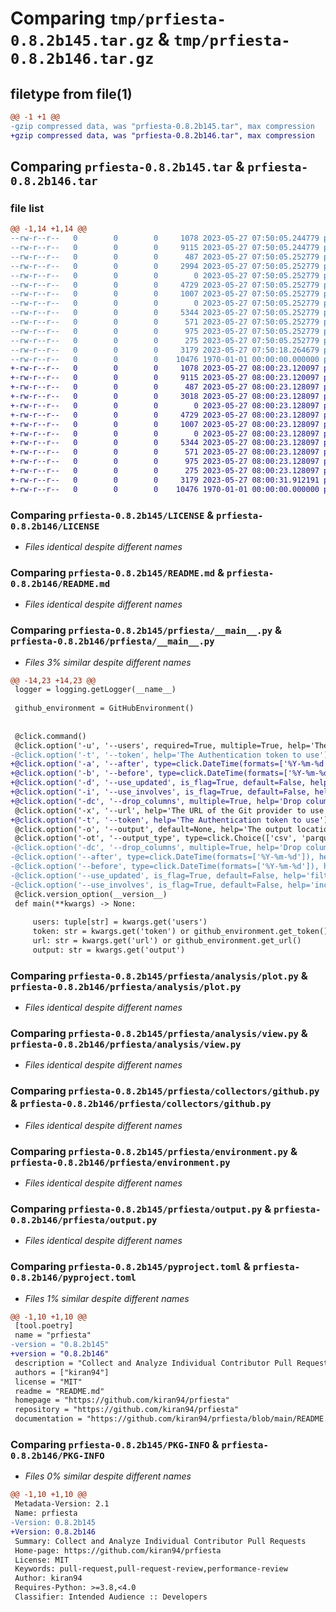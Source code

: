 # Comparing `tmp/prfiesta-0.8.2b145.tar.gz` & `tmp/prfiesta-0.8.2b146.tar.gz`

## filetype from file(1)

```diff
@@ -1 +1 @@
-gzip compressed data, was "prfiesta-0.8.2b145.tar", max compression
+gzip compressed data, was "prfiesta-0.8.2b146.tar", max compression
```

## Comparing `prfiesta-0.8.2b145.tar` & `prfiesta-0.8.2b146.tar`

### file list

```diff
@@ -1,14 +1,14 @@
--rw-r--r--   0        0        0     1078 2023-05-27 07:50:05.244779 prfiesta-0.8.2b145/LICENSE
--rw-r--r--   0        0        0     9115 2023-05-27 07:50:05.244779 prfiesta-0.8.2b145/README.md
--rw-r--r--   0        0        0      487 2023-05-27 07:50:05.252779 prfiesta-0.8.2b145/prfiesta/__init__.py
--rw-r--r--   0        0        0     2994 2023-05-27 07:50:05.252779 prfiesta-0.8.2b145/prfiesta/__main__.py
--rw-r--r--   0        0        0        0 2023-05-27 07:50:05.252779 prfiesta-0.8.2b145/prfiesta/analysis/__init__.py
--rw-r--r--   0        0        0     4729 2023-05-27 07:50:05.252779 prfiesta-0.8.2b145/prfiesta/analysis/plot.py
--rw-r--r--   0        0        0     1007 2023-05-27 07:50:05.252779 prfiesta-0.8.2b145/prfiesta/analysis/view.py
--rw-r--r--   0        0        0        0 2023-05-27 07:50:05.252779 prfiesta-0.8.2b145/prfiesta/collectors/__init__.py
--rw-r--r--   0        0        0     5344 2023-05-27 07:50:05.252779 prfiesta-0.8.2b145/prfiesta/collectors/github.py
--rw-r--r--   0        0        0      571 2023-05-27 07:50:05.252779 prfiesta-0.8.2b145/prfiesta/environment.py
--rw-r--r--   0        0        0      975 2023-05-27 07:50:05.252779 prfiesta-0.8.2b145/prfiesta/output.py
--rw-r--r--   0        0        0      275 2023-05-27 07:50:05.252779 prfiesta-0.8.2b145/prfiesta/spinner.py
--rw-r--r--   0        0        0     3179 2023-05-27 07:50:18.264679 prfiesta-0.8.2b145/pyproject.toml
--rw-r--r--   0        0        0    10476 1970-01-01 00:00:00.000000 prfiesta-0.8.2b145/PKG-INFO
+-rw-r--r--   0        0        0     1078 2023-05-27 08:00:23.120097 prfiesta-0.8.2b146/LICENSE
+-rw-r--r--   0        0        0     9115 2023-05-27 08:00:23.120097 prfiesta-0.8.2b146/README.md
+-rw-r--r--   0        0        0      487 2023-05-27 08:00:23.128097 prfiesta-0.8.2b146/prfiesta/__init__.py
+-rw-r--r--   0        0        0     3018 2023-05-27 08:00:23.128097 prfiesta-0.8.2b146/prfiesta/__main__.py
+-rw-r--r--   0        0        0        0 2023-05-27 08:00:23.128097 prfiesta-0.8.2b146/prfiesta/analysis/__init__.py
+-rw-r--r--   0        0        0     4729 2023-05-27 08:00:23.128097 prfiesta-0.8.2b146/prfiesta/analysis/plot.py
+-rw-r--r--   0        0        0     1007 2023-05-27 08:00:23.128097 prfiesta-0.8.2b146/prfiesta/analysis/view.py
+-rw-r--r--   0        0        0        0 2023-05-27 08:00:23.128097 prfiesta-0.8.2b146/prfiesta/collectors/__init__.py
+-rw-r--r--   0        0        0     5344 2023-05-27 08:00:23.128097 prfiesta-0.8.2b146/prfiesta/collectors/github.py
+-rw-r--r--   0        0        0      571 2023-05-27 08:00:23.128097 prfiesta-0.8.2b146/prfiesta/environment.py
+-rw-r--r--   0        0        0      975 2023-05-27 08:00:23.128097 prfiesta-0.8.2b146/prfiesta/output.py
+-rw-r--r--   0        0        0      275 2023-05-27 08:00:23.128097 prfiesta-0.8.2b146/prfiesta/spinner.py
+-rw-r--r--   0        0        0     3179 2023-05-27 08:00:31.912191 prfiesta-0.8.2b146/pyproject.toml
+-rw-r--r--   0        0        0    10476 1970-01-01 00:00:00.000000 prfiesta-0.8.2b146/PKG-INFO
```

### Comparing `prfiesta-0.8.2b145/LICENSE` & `prfiesta-0.8.2b146/LICENSE`

 * *Files identical despite different names*

### Comparing `prfiesta-0.8.2b145/README.md` & `prfiesta-0.8.2b146/README.md`

 * *Files identical despite different names*

### Comparing `prfiesta-0.8.2b145/prfiesta/__main__.py` & `prfiesta-0.8.2b146/prfiesta/__main__.py`

 * *Files 3% similar despite different names*

```diff
@@ -14,23 +14,23 @@
 logger = logging.getLogger(__name__)
 
 github_environment = GitHubEnvironment()
 
 
 @click.command()
 @click.option('-u', '--users', required=True, multiple=True, help='The GitHub Users to search for. Can be multiple')
-@click.option('-t', '--token', help='The Authentication token to use')
+@click.option('-a', '--after', type=click.DateTime(formats=['%Y-%m-%d']), help='Only search for pull requests after this date e.g 2023-01-01')
+@click.option('-b', '--before', type=click.DateTime(formats=['%Y-%m-%d']), help='Only search for pull requests before this date e.g 2023-04-30')
+@click.option('-d', '--use_updated', is_flag=True, default=False, help='filter on when the pr was last updated rather then created')
+@click.option('-i', '--use_involves', is_flag=True, default=False, help='include prs where the author was the author or assignee or mentioned or commented')
+@click.option('-dc', '--drop_columns', multiple=True, help='Drop columns from the output dataframe')
 @click.option('-x', '--url', help='The URL of the Git provider to use')
+@click.option('-t', '--token', help='The Authentication token to use')
 @click.option('-o', '--output', default=None, help='The output location')
 @click.option('-ot', '--output_type', type=click.Choice(['csv', 'parquet']), default='csv', show_default=True, show_choices=True, help='The output format')
-@click.option('-dc', '--drop_columns', multiple=True, help='Drop columns from the output dataframe')
-@click.option('--after', type=click.DateTime(formats=['%Y-%m-%d']), help='Only search for pull requests after this date e.g 2023-01-01')
-@click.option('--before', type=click.DateTime(formats=['%Y-%m-%d']), help='Only search for pull requests before this date e.g 2023-04-30')
-@click.option('--use_updated', is_flag=True, default=False, help='filter on when the pr was last updated rather then created')
-@click.option('--use_involves', is_flag=True, default=False, help='include prs where the author was the author or assignee or mentioned or commented')
 @click.version_option(__version__)
 def main(**kwargs) -> None:
 
     users: tuple[str] = kwargs.get('users')
     token: str = kwargs.get('token') or github_environment.get_token()
     url: str = kwargs.get('url') or github_environment.get_url()
     output: str = kwargs.get('output')
```

### Comparing `prfiesta-0.8.2b145/prfiesta/analysis/plot.py` & `prfiesta-0.8.2b146/prfiesta/analysis/plot.py`

 * *Files identical despite different names*

### Comparing `prfiesta-0.8.2b145/prfiesta/analysis/view.py` & `prfiesta-0.8.2b146/prfiesta/analysis/view.py`

 * *Files identical despite different names*

### Comparing `prfiesta-0.8.2b145/prfiesta/collectors/github.py` & `prfiesta-0.8.2b146/prfiesta/collectors/github.py`

 * *Files identical despite different names*

### Comparing `prfiesta-0.8.2b145/prfiesta/environment.py` & `prfiesta-0.8.2b146/prfiesta/environment.py`

 * *Files identical despite different names*

### Comparing `prfiesta-0.8.2b145/prfiesta/output.py` & `prfiesta-0.8.2b146/prfiesta/output.py`

 * *Files identical despite different names*

### Comparing `prfiesta-0.8.2b145/pyproject.toml` & `prfiesta-0.8.2b146/pyproject.toml`

 * *Files 1% similar despite different names*

```diff
@@ -1,10 +1,10 @@
 [tool.poetry]
 name = "prfiesta"
-version = "0.8.2b145"
+version = "0.8.2b146"
 description = "Collect and Analyze Individual Contributor Pull Requests"
 authors = ["kiran94"]
 license = "MIT"
 readme = "README.md"
 homepage = "https://github.com/kiran94/prfiesta"
 repository = "https://github.com/kiran94/prfiesta"
 documentation = "https://github.com/kiran94/prfiesta/blob/main/README.md"
```

### Comparing `prfiesta-0.8.2b145/PKG-INFO` & `prfiesta-0.8.2b146/PKG-INFO`

 * *Files 0% similar despite different names*

```diff
@@ -1,10 +1,10 @@
 Metadata-Version: 2.1
 Name: prfiesta
-Version: 0.8.2b145
+Version: 0.8.2b146
 Summary: Collect and Analyze Individual Contributor Pull Requests
 Home-page: https://github.com/kiran94/prfiesta
 License: MIT
 Keywords: pull-request,pull-request-review,performance-review
 Author: kiran94
 Requires-Python: >=3.8,<4.0
 Classifier: Intended Audience :: Developers
```

